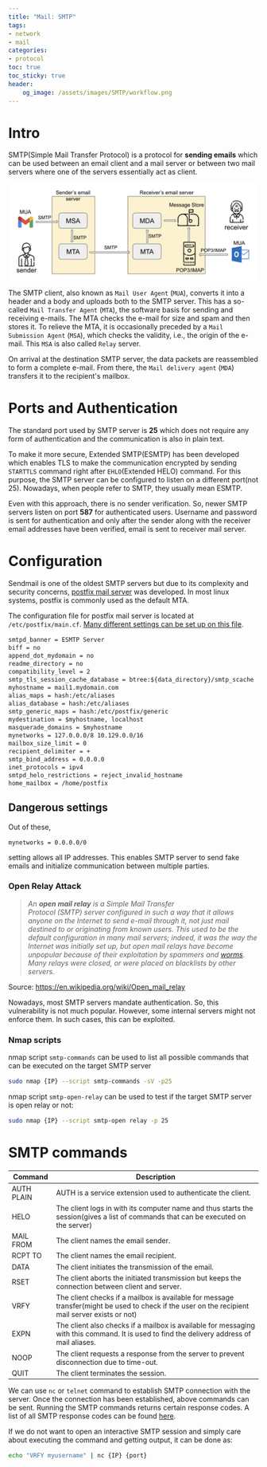 ```yaml
---
title: "Mail: SMTP"
tags:
- network
- mail
categories:
- protocol
toc: true
toc_sticky: true
header:
    og_image: /assets/images/SMTP/workflow.png
---
```


# Intro

SMTP(Simple Mail Transfer Protocol) is a protocol for **sending emails** which can be used between an email client and a mail server or between two mail servers where one of the servers essentially act as client.

![Email workflow](/assets/images/SMTP/workflow.png)

The SMTP client, also known as `Mail User Agent` (`MUA`), converts it into a header and a body and uploads both to the SMTP server. This has a so-called `Mail Transfer Agent` (`MTA`), the software basis for sending and receiving e-mails. The MTA checks the e-mail for size and spam and then stores it. To relieve the MTA, it is occasionally preceded by a `Mail Submission Agent` (`MSA`), which checks the validity, i.e., the origin of the e-mail. This `MSA` is also called `Relay` server.

On arrival at the destination SMTP server, the data packets are reassembled to form a complete e-mail. From there, the `Mail delivery agent` (`MDA`) transfers it to the recipient's mailbox.

# Ports and Authentication

The standard port used by SMTP server is **25** which does not require any form of authentication and the communication is also in plain text. 

To make it more secure, Extended SMTP(ESMTP) has been developed which enables TLS to make the communication encrypted by sending `STARTTLS` command right after `EHLO`(Extended HELO) command. For this purpose, the SMTP server can be configured to listen on a different port(not 25). Nowadays, when people refer to SMTP, they usually mean ESMTP. 

Even with this approach, there is no sender verification. So, newer SMTP servers listen on port **587** for authenticated users. Username and password is sent for authentication and only after the sender along with the receiver email addresses have been verified, email is sent to receiver mail server.

# Configuration

Sendmail is one of the oldest SMTP servers but due to its complexity and security concerns, [postfix mail server](https://www.postfix.org/) was developed. In most linux systems, postfix is commonly used as the default MTA.

The configuration file for postfix mail server is located at `/etc/postfix/main.cf`. [Many different settings can be set up on this file](https://www.postfix.org/BASIC_CONFIGURATION_README.html). 

```
smtpd_banner = ESMTP Server 
biff = no
append_dot_mydomain = no
readme_directory = no
compatibility_level = 2
smtp_tls_session_cache_database = btree:${data_directory}/smtp_scache
myhostname = mail1.mydomain.com
alias_maps = hash:/etc/aliases
alias_database = hash:/etc/aliases
smtp_generic_maps = hash:/etc/postfix/generic
mydestination = $myhostname, localhost 
masquerade_domains = $myhostname
mynetworks = 127.0.0.0/8 10.129.0.0/16
mailbox_size_limit = 0
recipient_delimiter = +
smtp_bind_address = 0.0.0.0
inet_protocols = ipv4
smtpd_helo_restrictions = reject_invalid_hostname
home_mailbox = /home/postfix
```

## Dangerous settings

Out of these, 

```
mynetworks = 0.0.0.0/0
```

setting allows all IP addresses. This enables SMTP server to send fake emails and initialize communication between multiple parties.

### Open Relay Attack

> *An **open mail relay** is a Simple Mail Transfer Protocol (SMTP) server configured in such a way that it allows anyone on the Internet to send e-mail through it, not just mail destined to or originating from known users. This used to be the default configuration in many mail servers; indeed, it was the way the Internet was initially set up, but open mail relays have become unpopular because of their exploitation by spammers and [worms](https://en.wikipedia.org/wiki/Computer_worm). Many relays were closed, or were placed on blacklists by other servers.*
> 

Source: https://en.wikipedia.org/wiki/Open_mail_relay

Nowadays, most SMTP servers mandate authentication. So, this vulnerability is not much popular. However, some internal servers might not enforce them. In such cases, this can be exploited.


### Nmap scripts

nmap script `smtp-commands` can be used to list all possible commands that can be executed on the target SMTP server

```bash
sudo nmap {IP} --script smtp-commands -sV -p25 
```

nmap script `smtp-open-relay` can be used to test if the target SMTP server is open relay or not:

```bash
sudo nmap {IP} --script smtp-open relay -p 25
```

# SMTP commands

| Command | Description |
| --- | --- |
| AUTH PLAIN | AUTH is a service extension used to authenticate the client. |
| HELO | The client logs in with its computer name and thus starts the session(gives a list of commands that can be executed on the server) |
| MAIL FROM | The client names the email sender. |
| RCPT TO | The client names the email recipient. |
| DATA | The client initiates the transmission of the email. |
| RSET | The client aborts the initiated transmission but keeps the connection between client and server. |
| VRFY | The client checks if a mailbox is available for message transfer(might be used to check if the user on the recipient mail server exists or not) |
| EXPN | The client also checks if a mailbox is available for messaging with this command. It is used to find the delivery address of mail aliases. |
| NOOP | The client requests a response from the server to prevent disconnection due to time-out. |
| QUIT | The client terminates the session. |

We can use `nc` or `telnet` command to establish SMTP connection with the server. Once the connection has been established, above commands can be sent. Running the SMTP commands returns certain response codes. A list of all SMTP response codes can be found [here](https://serversmtp.com/smtp-error/).

If we do not want to open an interactive SMTP session and simply care about executing the command and getting output, it can be done as:

```bash
echo "VRFY myusername" | nc {IP} {port}
```